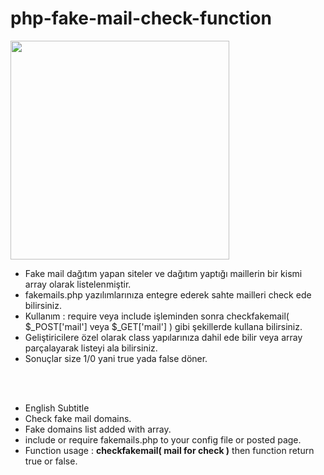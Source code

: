 # php-fake-mail-check-function

  <img width="350px;" src="https://image.prntscr.com/image/CWb9F-wPTcGKi_m-NAxsnQ.png">
  <br/>

 - Fake mail dağıtım yapan siteler ve dağıtım yaptığı maillerin bir kismi array olarak listelenmiştir.
 - fakemails.php yazılımlarınıza entegre ederek sahte mailleri check ede bilirsiniz.
 - Kullanım : require veya include işleminden sonra checkfakemail( $_POST['mail'] veya $_GET['mail'] ) gibi şekillerde kullana bilirsiniz.
 - Geliştiricilere özel olarak class yapılarınıza dahil ede bilir veya array parçalayarak listeyi ala bilirsiniz.
 - Sonuçlar size 1/0 yani true yada false döner.
 
 <br/><br/>
 
 - English Subtitle
 - Check fake mail domains.
 - Fake domains list added with array.
 - include or require fakemails.php to your config file or posted page.
 - Function usage : <b>checkfakemail( mail for check )</b> then function return true or false.
 
